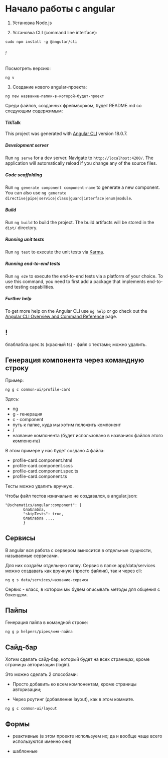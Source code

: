 # Начало работы с angular

1) Установка Node.js

2) Установка CLI (command line interface):

```
sudo npm install -g @angular/cli
```

###### ! 

Посмотреть версию:

```
ng v
```

3) Создание нового angular-проекта:

```
ng new название-папки-в-которой-будет-проект
```

Среди файлов, созданных фреймворком, будет README.md со следующим содержимым:

#### TikTalk

This project was generated with [Angular CLI](https://github.com/angular/angular-cli) version 18.0.7.

##### Development server

Run `ng serve` for a dev server. Navigate to `http://localhost:4200/`. The application will automatically reload if you change any of the source files.

##### Code scaffolding

Run `ng generate component component-name` to generate a new component. You can also use `ng generate directive|pipe|service|class|guard|interface|enum|module`.

##### Build

Run `ng build` to build the project. The build artifacts will be stored in the `dist/` directory.

##### Running unit tests

Run `ng test` to execute the unit tests via [Karma](https://karma-runner.github.io).

##### Running end-to-end tests

Run `ng e2e` to execute the end-to-end tests via a platform of your choice. To use this command, you need to first add a package that implements end-to-end testing capabilities.

##### Further help

To get more help on the Angular CLI use `ng help` or go check out the [Angular CLI Overview and Command Reference](https://angular.dev/tools/cli) page.

## ! 

блаблабла.spec.ts (красный ts) - файл с тестами; можно удалить.

## Генерация компонента через командную строку

Пример:

```
ng g c common-ui/profile-card
```

Здесь:
+ ng 
+ g - генерация
+ c - component
+ путь к папке, куда мы хотим положить компонент
+ /
+ название компонента (будет использовано в названиях файлов этого компонента)

В этом примере у нас будет создано 4 файла:

+ profile-card.component.html
+ profile-card.component.scss
+ profile-card.component.spec.ts
+ profile-card.component.ts

Тесты можно удалить вручную.

Чтобы файл тестов изначально не создавался, в angular.json:

```
"@schematics/angular:component": {
        блаблабла,
        "skipTests": true,
        блаблабла ....
        }
```

## Сервисы

В angular вся работа с сервером выносится в отдельные сущности, называемые сервисами.

Для них создаём отдельную папку. Сервис в папке app/data/services можно создавать как вручную (просто файлик), так и через cli:

```
ng g s data/services/название-сервиса
```

Сервис - класс, в котором мы будем описывать методы для общения с бэкендом. 

## Пайпы

Генерация пайпа в командной строке:

```
ng g p helpers/pipes/имя-пайпа
```

## Сайд-бар

Хотим сделать сайд-бар, который будет на всех страницах, кроме страницы авторизации (login).

Это можно сделать 2 способами:

+ Просто добавить ко всем компонентам, кроме страницы авторизации;

+ Через роутинг (добавление layout), как в этом коммите.

```
ng g c common-ui/layout
```

## Формы

+ реактивные (в этом проекте используем их; да и вообще чаще всего используются именно они)

+ шаблонные
